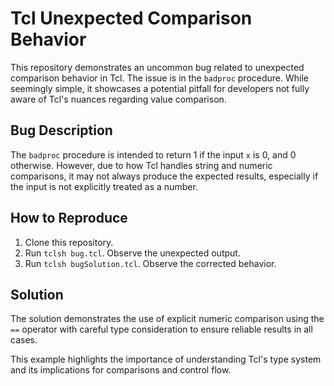 # Tcl Unexpected Comparison Behavior

This repository demonstrates an uncommon bug related to unexpected comparison behavior in Tcl.  The issue is in the `badproc` procedure. While seemingly simple, it showcases a potential pitfall for developers not fully aware of Tcl's nuances regarding value comparison.

## Bug Description
The `badproc` procedure is intended to return 1 if the input `x` is 0, and 0 otherwise.  However, due to how Tcl handles string and numeric comparisons, it may not always produce the expected results, especially if the input is not explicitly treated as a number.

## How to Reproduce
1. Clone this repository.
2. Run `tclsh bug.tcl`. Observe the unexpected output.
3. Run `tclsh bugSolution.tcl`. Observe the corrected behavior.

## Solution
The solution demonstrates the use of explicit numeric comparison using the `==` operator with careful type consideration to ensure reliable results in all cases. 

This example highlights the importance of understanding Tcl's type system and its implications for comparisons and control flow.